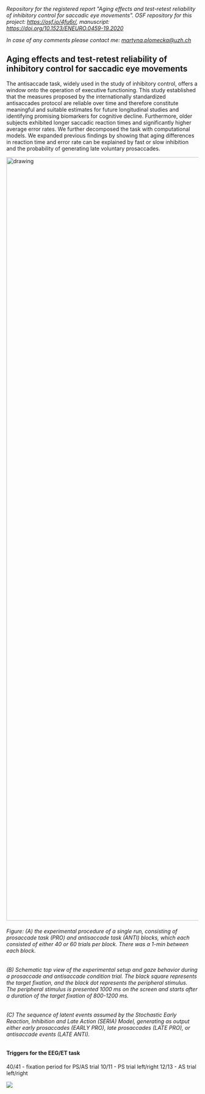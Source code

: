 

*Repository for the registered report "Aging effects and test-retest reliability of inhibitory control for saccadic eye movements". OSF repository for this project: https://osf.io/4fu6r/, manuscript: https://doi.org/10.1523/ENEURO.0459-19.2020*

*In case of any comments please contact me: martyna.plomecka@uzh.ch*

## Aging effects and test-retest reliability of inhibitory control for saccadic eye movements
 The antisaccade task, widely used in the study of inhibitory control, offers a window onto the
operation of executive functioning. This study established that the measures proposed by the
internationally standardized antisaccades protocol are reliable over time and therefore
constitute meaningful and suitable estimates for future longitudinal studies and identifying
promising biomarkers for cognitive decline. Furthermore, older subjects exhibited longer
saccadic reaction times and significantly higher average error rates. We further decomposed
the task with computational models. We expanded previous findings by showing that aging
differences in reaction time and error rate can be explained by fast or slow inhibition and the
probability of generating late voluntary prosaccades.

<img src="1.tiff" alt="drawing" width="2000"/>

###### Figure: (A) the experimental procedure of a single run, consisting of prosaccade task (PRO) and antisaccade task (ANTI) blocks, which each consisted of either 40 or 60 trials per block. There was a 1-min between each block. 
###### (B) Schematic top view of the experimental setup and gaze behavior during a prosaccade and antisaccade condition trial. The black square represents the target fixation, and the black dot represents the peripheral stimulus. The peripheral stimulus is presented 1000 ms on the screen and starts after a duration of the target fixation of 800-1200 ms.
######  (C) The sequence of latent events assumed by the Stochastic Early Reaction, Inhibition and Late Action (SERIA) Model, generating as output either early prosaccades (EARLY PRO), late prosaccades (LATE PRO), or antisaccade events (LATE ANTI).


#### Triggers for the EEG/ET task
40/41 - fixation period for PS/AS trial
10/11 - PS trial left/right
12/13 - AS trial left/right

![](triggers.png)


